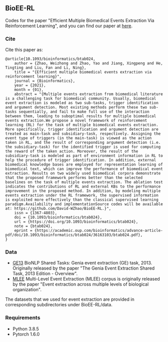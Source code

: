 ## BioEE-RL

Codes for the paper "Efficient Multiple Biomedical Events Extraction Via Reinforcement Learning", and you can find our paper at [here](https://academic.oup.com/bioinformatics/advance-article-abstract/doi/10.1093/bioinformatics/btab024/6119341).


### Cite
Cite this paper as:
```
@article{10.1093/bioinformatics/btab024,
    author = {Zhao, Weizhong and Zhao, Yao and Jiang, Xingpeng and He, Tingting and Liu, Fan and Li, Ning},
    title = "{Efficient multiple biomedical events extraction via reinforcement learning}",
    journal = {Bioinformatics},
    year = {2021},
    month = {01},
    abstract = "{Multiple events extraction from biomedical literature is a challenging task for biomedical community. Usually, biomedical event extraction is modeled as two sub-tasks, trigger identification and argument detection. Most existing methods perform these two sub-tasks sequentially, and fail to make full use of the interaction between them, leading to suboptimal results for multiple biomedical events extraction.We propose a novel framework of reinforcement learning (RL) for the task of multiple biomedical events extraction. More specifically, trigger identification and argument detection are treated as main-task and subsidiary-task, respectively. Assigning the event type of triggers (in the main-task) is viewed as the action taken in RL, and the result of corresponding argument detection (i.e. the subsidiary-task) for the identified trigger is used for computing the reward of the taken action. Moreover, the result of the subsidiary-task is modeled as part of environment information in RL to help the procedure of trigger identification. In addition, external biomedical knowledge bases are employed for representation learning of biomedical text, which can improve the performance of biomedical event extraction. Results on two widely used biomedical corpora demonstrate that the proposed framework performs better than the selected baselines on the task of multiple events extraction. The ablation test indicates the contributions of RL and external KBs to the performance improvement in the proposed method. In addition, by modeling multiple events extraction under the RL framework, the supervised information is exploited more effectively than the classical supervised learning paradigm.Availability and implementationSource codes will be available at: https://github.com/David-WZhao/BioEE-RL.}",
    issn = {1367-4803},
    doi = {10.1093/bioinformatics/btab024},
    url = {https://doi.org/10.1093/bioinformatics/btab024},
    note = {btab024},
    eprint = {https://academic.oup.com/bioinformatics/advance-article-pdf/doi/10.1093/bioinformatics/btab024/36163103/btab024.pdf},
}
```

### Data
- [GE13](http://bionlp.dbcls.jp/projects/bionlp-st-ge-2013/wiki)
  BioNLP Shared Tasks: Genia event extraction (GE) task, 2013. Originally released by the paper "The Genia Event Extraction Shared Task, 2013 Edition - Overview".
- [MLEE](http://nactem.ac.uk/MLEE/)
  Multi-Level Event Extraction (MLEE) corpus is originally released by the paper "Event extraction across multiple levels of biological organization".

The datasets that we used for event extraction are provided in corresponding subdirectories under BioEE-RL/data.

### Requirements
- Python 3.8.5
- Pytorch 1.6.0